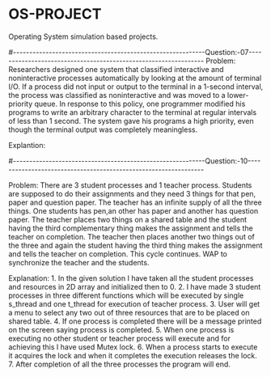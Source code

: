 # OS-PROJECT
Operating System simulation based projects.



#-----------------------------------------------------------Question:-07----------------------------------------------------------------
Problem:
 Researchers designed one system that classified interactive and noninteractive processes automatically by looking at the amount of terminal I/O. If a process did not input or output to the terminal in a 1-second interval, the process was classified as noninteractive and was moved to a lower-priority queue. In response to this policy, one programmer modified his programs to write an arbitrary character to the terminal at regular intervals of less than 1 second. The system gave his programs a high priority, even though the terminal output was completely meaningless.

Explantion:




#-----------------------------------------------------------Question:-10----------------------------------------------------------------












Problem:
There are 3 student processes and 1 teacher process. Students are supposed to do their assignments and they need 3 things for that pen, paper and question paper. The teacher has an infinite supply of all the three things. One students has pen,an other has paper and another has question paper. The teacher places two things on a shared table and the student having the third complementary thing makes the assignment and tells the teacher on completion. The teacher then places another two things out of the three and again the student having the third thing makes the assignment and tells the teacher on completion. This cycle continues. WAP to synchronize the teacher and the students.



Explanation: 1. In the given solution I have taken all the student processes and resources in 2D array and initialized then to 0. 2. I have made 3 student processes in three different functions which will be executed by single s_thread and one t_thread for execution of teacher process. 3. User will get a menu to select any two out of three resources that are to be placed on shared table. 4. If one process is completed there will be a message printed on the screen saying process is completed. 5. When one process is executing no other student or teacher process will execute and for achieving this I have used Mutex lock. 6. When a process starts to execute it acquires the lock and when it completes the execution releases the lock. 7. After completion of all the three processes the program will end.
